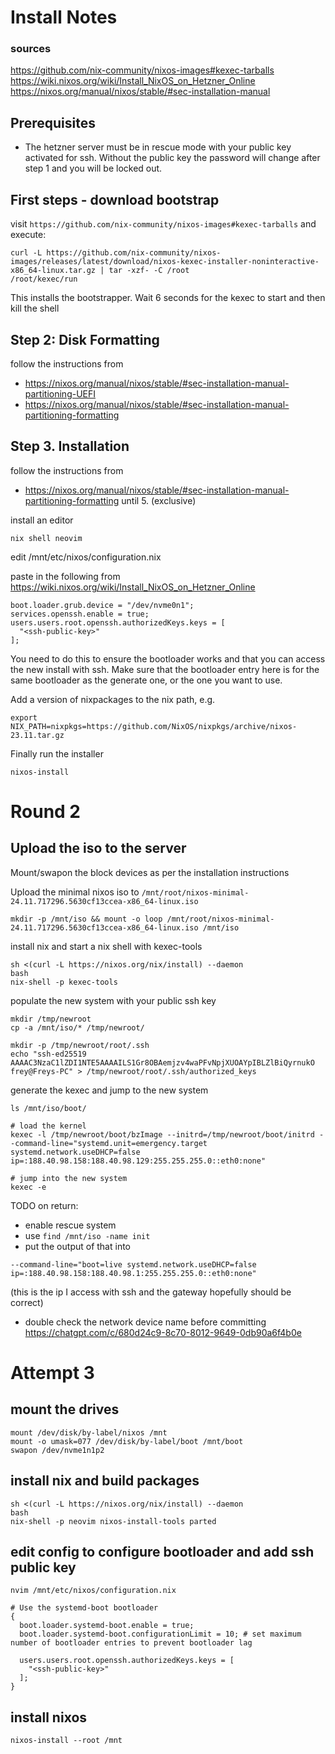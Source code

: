 # Install Notes

### sources
https://github.com/nix-community/nixos-images#kexec-tarballs
https://wiki.nixos.org/wiki/Install_NixOS_on_Hetzner_Online
https://nixos.org/manual/nixos/stable/#sec-installation-manual

## Prerequisites

- The hetzner server must be in rescue mode with your public key activated for ssh. Without the public key the password will change after step 1 and you will be locked out.

## First steps - download bootstrap
visit `https://github.com/nix-community/nixos-images#kexec-tarballs` and execute:

```
curl -L https://github.com/nix-community/nixos-images/releases/latest/download/nixos-kexec-installer-noninteractive-x86_64-linux.tar.gz | tar -xzf- -C /root
/root/kexec/run
```

This installs the bootstrapper. Wait 6 seconds for the kexec to start and then kill the shell

## Step 2: Disk Formatting

follow the instructions from
- https://nixos.org/manual/nixos/stable/#sec-installation-manual-partitioning-UEFI
- https://nixos.org/manual/nixos/stable/#sec-installation-manual-partitioning-formatting

## Step 3. Installation

follow the instructions from
- https://nixos.org/manual/nixos/stable/#sec-installation-manual-partitioning-formatting
until 5. (exclusive)

install an editor
```
nix shell neovim
```
edit /mnt/etc/nixos/configuration.nix

paste in the following from https://wiki.nixos.org/wiki/Install_NixOS_on_Hetzner_Online

```
boot.loader.grub.device = "/dev/nvme0n1";
services.openssh.enable = true;
users.users.root.openssh.authorizedKeys.keys = [
  "<ssh-public-key>"
];
```
You need to do this to ensure the bootloader works and that you can access the new install with ssh. Make sure that the bootloader entry here is for the same bootloader as the generate one, or the one you want to use.

Add a version of nixpackages to the nix path, e.g.
```
export NIX_PATH=nixpkgs=https://github.com/NixOS/nixpkgs/archive/nixos-23.11.tar.gz
```

Finally run the installer
```
nixos-install
```

# Round 2

## Upload the iso to the server

Mount/swapon the block devices as per the installation instructions

Upload the minimal nixos iso to `/mnt/root/nixos-minimal-24.11.717296.5630cf13ccea-x86_64-linux.iso`

```
mkdir -p /mnt/iso && mount -o loop /mnt/root/nixos-minimal-24.11.717296.5630cf13ccea-x86_64-linux.iso /mnt/iso
```

install nix and start a nix shell with kexec-tools
```
sh <(curl -L https://nixos.org/nix/install) --daemon
bash
nix-shell -p kexec-tools
```
populate the new system with your public ssh key
```
mkdir /tmp/newroot
cp -a /mnt/iso/* /tmp/newroot/

mkdir -p /tmp/newroot/root/.ssh
echo "ssh-ed25519 AAAAC3NzaC1lZDI1NTE5AAAAILS1Gr8OBAemjzv4waPFvNpjXUOAYpIBLZlBiQyrnukO frey@Freys-PC" > /tmp/newroot/root/.ssh/authorized_keys
```


generate the kexec and jump to the new system
```
ls /mnt/iso/boot/

# load the kernel
kexec -l /tmp/newroot/boot/bzImage --initrd=/tmp/newroot/boot/initrd --command-line="systemd.unit=emergency.target systemd.network.useDHCP=false ip=:188.40.98.158:188.40.98.129:255.255.255.0::eth0:none"

# jump into the new system 
kexec -e
```

TODO on return:
- enable rescue system
- use `find /mnt/iso -name init`
- put the output of that into
```
--command-line="boot=live systemd.network.useDHCP=false ip=:188.40.98.158:188.40.98.1:255.255.255.0::eth0:none"
``` 
(this is the ip I access with ssh and the gateway hopefully should be correct)
- double check the network device name before committing
https://chatgpt.com/c/680d24c9-8c70-8012-9649-0db90a6f4b0e

# Attempt 3

## mount the drives
```
mount /dev/disk/by-label/nixos /mnt
mount -o umask=077 /dev/disk/by-label/boot /mnt/boot
swapon /dev/nvme1n1p2
```

## install nix and build packages
```
sh <(curl -L https://nixos.org/nix/install) --daemon
bash
nix-shell -p neovim nixos-install-tools parted
```

## edit config to configure bootloader and add ssh public key
`nvim /mnt/etc/nixos/configuration.nix`
```
# Use the systemd-boot bootloader
{
  boot.loader.systemd-boot.enable = true;
  boot.loader.systemd-boot.configurationLimit = 10; # set maximum number of bootloader entries to prevent bootloader lag
  
  users.users.root.openssh.authorizedKeys.keys = [
    "<ssh-public-key>"
  ];
}
```

## install nixos
```
nixos-install --root /mnt
```
